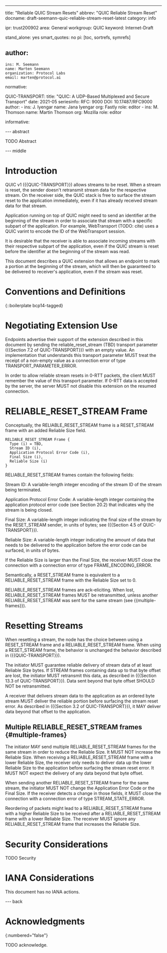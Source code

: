 ---
title: "Reliable QUIC Stream Resets"
abbrev: "QUIC Reliable Stream Reset"
docname: draft-seemann-quic-reliable-stream-reset-latest
category: info

ipr: trust200902
area: General
workgroup: QUIC
keyword: Internet-Draft

stand_alone: yes
smart_quotes: no
pi: [toc, sortrefs, symrefs]

author:
 -
    ins: M. Seemann
    name: Marten Seemann
    organization: Protocol Labs
    email: marten@protocol.ai

normative:

  QUIC-TRANSPORT:
    title: "QUIC: A UDP-Based Multiplexed and Secure Transport"
    date: 2021-05
    seriesinfo:
      RFC: 9000
      DOI: 10.17487/RFC9000
    author:
      -
        ins: J. Iyengar
        name: Jana Iyengar
        org: Fastly
        role: editor
      -
        ins: M. Thomson
        name: Martin Thomson
        org: Mozilla
        role: editor

informative:


--- abstract

TODO Abstract


--- middle

# Introduction

QUIC v1 ({{QUIC-TRANSPORT}}) allows streams to be reset.  When a stream is
reset, the sender doesn't retransmit stream data for the respective stream.
On the receiver side, the QUIC stack is free to surface the stream reset to the
application immediately, even if it has already received stream data for that
stream.

Application running on top of QUIC might need to send an identifier at the
beginning of the stream in order to associate that stream with a specific
subpart of the application.  For example, WebTransport (TODO: cite) uses a
QUIC varint to encode the ID of the WebTransport session.

It is desirable that the receiver is able to associate incoming streams with
their respective subpart of the application, even if the QUIC stream is reset
before the identifier at the beginning of the stream was read.

This document describes a QUIC extension that allows an endpoint to mark a
portion at the beginning of the stream, which will then be guaranteed to be
delivered to receiver's application, even if the stream was reset.

# Conventions and Definitions

{::boilerplate bcp14-tagged}

# Negotiating Extension Use

Endpoints advertise their support of the extension described in this document by
sending the reliable_reset_stream (TBD) transport parameter
({{Section 7.2 of QUIC-TRANSPORT}}) with an empty value. An implementation that
understands this transport parameter MUST treat the receipt of a non-empty
value as a connection error of type TRANSPORT_PARAMETER_ERROR.

In order to allow reliable stream resets in 0-RTT packets, the client MUST
remember the value of this transport parameter.  If 0-RTT data is accepted by
the server, the server MUST not disable this extension on the resumed
connection.

# RELIABLE_RESET_STREAM Frame

Conceptually, the RELIABLE_RESET_STREAM frame is a RESET_STREAM frame with an
added Reliable Size field.

~~~
RELIABLE_RESET_STREAM Frame {
  Type (i) = TBD,
  Stream ID (i),
  Application Protocol Error Code (i),
  Final Size (i),
  Reliable Size (i)
}
~~~

RELIABLE_RESET_STREAM frames contain the following fields:

Stream ID:  A variable-length integer encoding of the stream ID of
      the stream being terminated.

Application Protocol Error Code:  A variable-length integer
    containing the application protocol error code (see Section 20.2)
    that indicates why the stream is being closed.

Final Size:  A variable-length integer indicating the final size of
    the stream by the RESET_STREAM sender, in units of bytes; see
    ({{Section 4.5 of QUIC-TRANSPORT}}).

Reliable Size:  A variable-length integer indicating the amount of
    data that needs to be delivered to the application before the
    error code can be surfaced, in units of bytes.

If the Reliable Size is larger than the Final Size, the receiver MUST close the
connection with a connection error of type FRAME_ENCODING_ERROR.

Semantically, a RESET_STREAM frame is equivalent to a RELIABLE_RESET_STREAM
frame with the Reliable Size set to 0.

RELIABLE_RESET_STREAM frames are ack-eliciting. When lost,
RELIABLE_RESET_STREAM frames MUST be retransmitted, unless another
RELIABLE_RESET_STREAM was sent for the same stream (see {{multiple-frames}}).

# Resetting Streams

When resetting a stream, the node has the choice between using a RESET_STREAM
frame and a RELIABLE_RESET_STREAM frame. When using a RESET_STREAM frame, the
behavior is unchanged the behavior described in ({{QUIC-TRANSPORT}}).

The initiator MUST guarantee reliable delivery of stream data of at least
Reliable Size bytes.  If STREAM frames containing data up to that byte offset
are lost, the initiator MUST retransmit this data,  as described in
({{Section 13.3 of QUIC-TRANSPORT}}). Data sent beyond that byte offset SHOULD
NOT be retransmitted.

A receiver that delivers stream data to the application as an ordered byte
stream MUST deliver the reliable portion before surfacing the stream reset
error.  As described in ({{Section 3.2 of QUIC-TRANSPORT}}), it MAY deliver
data beyond that offset to the application.

## Multiple RELIABLE_RESET_STREAM frames {#multiple-frames}

The initiator MAY send multiple RELIABLE_RESET_STREAM frames for the same
stream in order to reduce the Reliable Size.  It MUST NOT increase the Reliable
Size.  When receiving a RELIABLE_RESET_STREAM frame with a lower Reliable Size,
the receiver only needs to deliver data up the lower Reliable Size to the
application before surfacing the stream reset error.  It MUST NOT expect the
delivery of any data beyond that byte offset.

When sending another RELIABLE_RESET_STREAM frame for the same stream, the
initiator MUST NOT change the Application Error Code or the Final Size. If the
receiver detects a change in those fields, it MUST close the connection with a
connection error of type STREAM_STATE_ERROR.

Reordering of packets might lead to a RELIABLE_RESET_STREAM frame with a higher
Reliable Size to be received after a RELIABLE_RESET_STREAM frame with a lower
Reliable Size.  The receiver MUST ignore any RELIABLE_RESET_STREAM frame that
increases the Reliable Size.

# Security Considerations

TODO Security


# IANA Considerations

This document has no IANA actions.



--- back

# Acknowledgments
{:numbered="false"}

TODO acknowledge.
